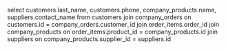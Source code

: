 select customers.last_name, customers.phone, company_products.name, suppliers.contact_name
from customers join company_orders
on customers.id = company_orders.customer_id
join order_items.order_id
join company_products
on order_items.product_id = company_products.id
join suppliers
on company_products.supplier_id = suppliers.id
